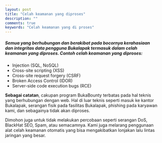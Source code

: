```yaml
---
layout: post
title: "Celah keamanan yang diproses"
description: ""
comments: true
keywords: "Celah keamanan yang di proses"
---
```


##### Semua yang berhubungan dan berakibat pada bocornya kerahasiaan dan integritas data pengguna Bukalapak termasuk dalam celah keamanan yang diproses. Contoh celah keamanan yang diproses:

- Injection (SQL, NoSQL)
- Cross-site scripting (XSS)
- Cross-site request forgery (CSRF)
- Broken Access Control (IDOR)
- Server-side code execution bugs (RCE)

**Sebagai catatan**, cakupan program BukaBounty terbatas pada hal teknis yang berhubungan dengan web. Hal di luar teknis seperti masuk ke kantor Bukalapak, serangan fisik pada fasilitas Bukalapak, phishing pada karyawan kami, dan sebagainya tidak akan diproses.

Dimohon juga untuk tidak melakukan percobaan seperti serangan DoS, BlackHat SEO, Spam, atau semacamnya. Kami juga melarang penggunaan alat celah keamanan otomatis yang bisa mengakibatkan lonjakan lalu lintas jaringan yang besar.
